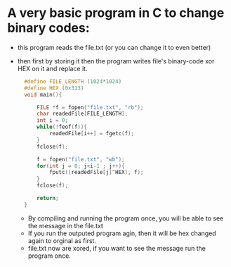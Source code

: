 # A very basic program in C to change binary codes:
- this program reads the file.txt (or you can change it to even better)
- then first by storing it then the program writes file's binary-code xor HEX on it
  and replace it.

  ```c
    #define FILE_LENGTH (1024*1024)
    #define HEX (0x313)
    void main(){

        FILE *f = fopen("file.txt", "rb");
        char readedFile[FILE_LENGTH];
        int i = 0; 
        while(!feof(f)){
            readedFile[i++] = fgetc(f);
        }
        fclose(f);

        f = fopen("file.txt", "wb");
        for(int j = 0; j<i-1 ; j++){
            fputc((readedFile[j]^HEX), f);
        }
        fclose(f);

        return;
    }
  ```

  - By compiling and running the program once, you will be able to see the message in the file.txt
  - If you run the outputed program agin, then it will be hex changed again to orginal as first.
  - file.txt now are xored, if you want to see the message run the program once.    

